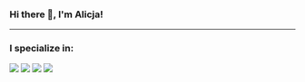 ### Hi there 👋, I'm Alicja!
---

### I specialize in:
 <img src="https://img.shields.io/badge/Android-3DDC84?style=for-the-badge&logo=android&logoColor=white"> 
 <img src="https://img.shields.io/badge/Kotlin-0095D5?&style=for-the-badge&logo=kotlin&logoColor=white">
 <img src="https://img.shields.io/badge/React_Native-20232A?style=for-the-badge&logo=react&logoColor=61DAFB">
 <img src="https://img.shields.io/badge/TypeScript-007ACC?style=for-the-badge&logo=typescript&logoColor=white">
